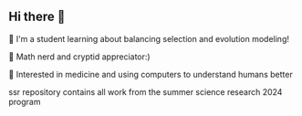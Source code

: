 ## Hi there 👋

<!--
**kir-morozov/kir-morozov** is a ✨ _special_ ✨ repository because its `README.md` (this file) appears on your GitHub profile.

Here are some ideas to get you started:

- 🔭 I’m currently working on ...
- 🌱 I’m currently learning ...
- 👯 I’m looking to collaborate on ...
- 🤔 I’m looking for help with ...
- 💬 Ask me about ...
- 📫 How to reach me: ...
- 😄 Pronouns: ...
- ⚡ Fun fact: ...
-->

🤖 I'm a student learning about balancing selection and evolution modeling!
  
🦐 Math nerd and cryptid appreciator:)

🥝 Interested in medicine and using computers to understand humans better

  ssr repository contains all work from the summer science research 2024 program
